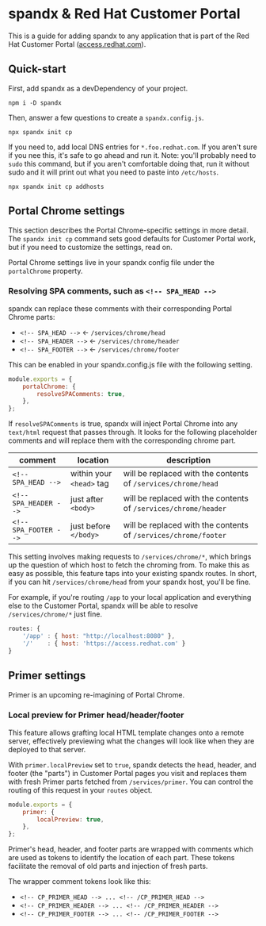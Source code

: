 # spandx & Red Hat Customer Portal

This is a guide for adding spandx to any application that is part of the Red Hat Customer Portal ([access.redhat.com](https://access.redhat.com)).

## Quick-start

First, add spandx as a devDependency of your project.

```
npm i -D spandx
```

Then, answer a few questions to create a `spandx.config.js`.

```
npx spandx init cp
```

If you need to, add local DNS entries for `*.foo.redhat.com`. If you aren't sure if you nee this, it's safe to go ahead and run it. Note: you'll probably need to `sudo` this command, but if you aren't comfortable doing that, run it without sudo and it will print out what you need to paste into `/etc/hosts`.

```
npx spandx init cp addhosts
```

## Portal Chrome settings

This section describes the Portal Chrome-specific settings in more detail. The `spandx init cp` command sets good defaults for Customer Portal work, but if you need to customize the settings, read on.

Portal Chrome settings live in your spandx config file under the `portalChrome` property.

### Resolving SPA comments, such as `<!-- SPA_HEAD -->`

spandx can replace these comments with their corresponding Portal Chrome parts:

-   `<!-- SPA_HEAD -->` &larr; `/services/chrome/head`
-   `<!-- SPA_HEADER -->` &larr; `/services/chrome/header`
-   `<!-- SPA_FOOTER -->` &larr; `/services/chrome/footer`

This can be enabled in your spandx.config.js file with the following setting.

```js
module.exports = {
    portalChrome: {
        resolveSPAComments: true,
    },
};
```

If `resolveSPAComments` is true, spandx will inject Portal Chrome into any `text/html` request that passes through. It looks for the following placeholder comments and will replace them with the corresponding chrome part.

| comment               | location                 | description                                                     |
| --------------------- | ------------------------ | --------------------------------------------------------------- |
| `<!-- SPA_HEAD -->`   | within your `<head>` tag | will be replaced with the contents of `/services/chrome/head`   |
| `<!-- SPA_HEADER -->` | just after `<body>`      | will be replaced with the contents of `/services/chrome/header` |
| `<!-- SPA_FOOTER -->` | just before `</body>`    | will be replaced with the contents of `/services/chrome/footer` |

This setting involves making requests to `/services/chrome/*`, which brings up the question of which host to fetch the chroming from. To make this as easy as possible, this feature taps into your existing spandx routes. In short, if you can hit `/services/chrome/head` from your spandx host, you'll be fine.

For example, if you're routing `/app` to your local application and everything else to the Customer Portal, spandx will be able to resolve `/services/chrome/*` just fine.

```js
routes: {
    '/app' : { host: "http://localhost:8080" },
    '/'    : { host: 'https://access.redhat.com' }
}
```

## Primer settings

Primer is an upcoming re-imagining of Portal Chrome.

### Local preview for Primer head/header/footer

This feature allows grafting local HTML template changes onto a remote server, effectively previewing what the changes will look like when they are deployed to that server.

With `primer.localPreview` set to `true`, spandx detects the head, header, and footer (the "parts") in Customer Portal pages you visit and replaces them with fresh Primer parts fetched from `/services/primer`.  You can control the routing of this request in your `routes` object.

```js
module.exports = {
    primer: {
        localPreview: true,
    },
};
```

Primer's head, header, and footer parts are wrapped with comments which are used as tokens to identify the location of each part. These tokens facilitate the removal of old parts and injection of fresh parts.

The wrapper comment tokens look like this:

-   `<!-- CP_PRIMER_HEAD --> ... <!-- /CP_PRIMER_HEAD -->`
-   `<!-- CP_PRIMER_HEADER --> ... <!-- /CP_PRIMER_HEADER -->`
-   `<!-- CP_PRIMER_FOOTER --> ... <!-- /CP_PRIMER_FOOTER -->`
